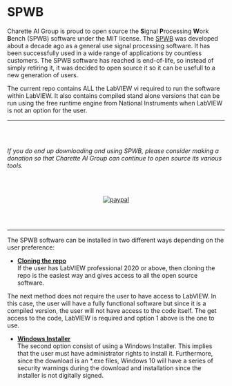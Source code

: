 # SPWB
Charette AI Group is proud to open source the **S**ignal **P**rocessing **W**ork **B**ench (SPWB) software under the MIT license.  The [SPWB](https://charette-ai-group.github.io/SPWB/) was developed about a decade ago as a general use signal processing software.  It has been successfully used in a wide range of applications by countless customers.  The SPWB software has reached is end-of-life, so instead of simply retiring it, it was decided to open source it so it can be usefull to a new generation of users.

The current repo contains ALL the LabVIEW vi required to run the software within LabVIEW.  It also contains compiled stand alone versions that can be run using the free runtime engine from National Instruments when LabVIEW is not an option for the user.

---
<br>
<br>

_If you do end up downloading and using SPWB, please consider making a donation so that Charette AI Group can continue to open source its various tools._

<br>
<br>

<p align="center">
  <a href="https://www.paypal.com/donate/?hosted_button_id=FEM4WLD7LHY36">
      <img src="https://www.paypalobjects.com/en_US/i/btn/btn_donateCC_LG.gif" alt="paypal">
  </a>
</p>




<br>
<br>

---

The SPWB software can be installed in two  different ways depending on the user preference:
* [**Cloning the repo**](https://github.com/Charette-AI-Group/SPWB/wiki/Installation-Options#1-repo-cloning) <br>
  If the user has LabVIEW professional 2020 or above, then cloning the repo is the easiest way and gives access to all the open source software.

The next method does not require the user to have access to LabVIEW. In this case, the user will have a fully functional software but since it is a compiled version, the user will not have access to the code itself.  The get access to the code, LabVIEW is required and option 1 above is the one to use.
<br>

* [**Windows Installer**](https://github.com/Charette-AI-Group/SPWB/wiki/Installation-Options#2-windows-installer)<br>
The second option consist of using a Windows Installer.  This implies that the user must have administrator rights to install it.  Furthermore, since the download is an *.exe files, Windows 10 will have a series of security warnings during the download and installation since the installer is not digitally signed.
